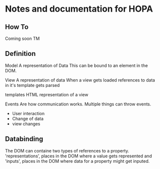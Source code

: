 # Notes and documentation for HOPA

## How To

Coming soon TM

## Definition

Model
A representation of Data
This can be bound to an element in the DOM.

View
A representation of data
When a view gets loaded references to data in it's template gets parsed

templates
HTML representation of a view

Events
Are how communication works.
Multiple things can throw events.
 - User interaction
 - Change of data
 - view changes


## Databinding

The DOM can containe two types of references to a property. 'representations', places in the DOM where a value gets represented and 'inputs', places in the DOM where data for a property might get inputed.

